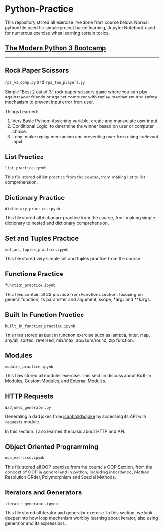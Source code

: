 # Python-Practice

This repository stored all exercise I've done from course below. Normal python file used for simple project based learning, Jupyter Notebook used for numerous exercise when learning certain topics.

## [The Modern Python 3 Bootcamp](https://www.udemy.com/course/the-modern-python3-bootcamp/)

_________________________________________

## Rock Paper Scissors

`rps_vs_comp.py` and `rps_two_players.py`

Simple "Best 2 out of 3" rock paper scissors game where you can play against your friends or against computer with replay mechanism and safety mechanism to prevent input error from user.

Things Learned:

1. Very Basic Python: Assigning variable, create and manipulate user input.
2. Conditional Logic: to determine the winner based on user or computer choice.
3. Loop: make replay mechanism and preventing user from using irrelevant input.

## List Practice

`list_practice.ipynb`

This file stored all list practice from the course, from making list to list comprehension.

## Dictionary Practice

`dictionary_practice.ipynb`

This file stored all dictionary practice from the course, from making simple dictionary to nested and dictionary comprehension.

## Set and Tuples Practice

`set_and_tuples_practice.ipynb`

This file stored very simple set and tuples practice from the course.

## Functions Practice

`function_practice.ipynb`

This files contain all 22 practice from Functions section, focusing on general function, its parameter and argument, scope, *args and **kargs.

## Built-In Function Practice

`built_in_function_practice.ipynb`

This files stored all built in function exercise such as lambda, filter, map, any/all, sorted, reversed, min/max, abs/sum/round, zip function.

## Modules

`modules_practice.ipynb`

This files stored all modules exercise. This section discuss about Built-In Modules, Custom Modules, and External Modules.

## HTTP Requests

`dadjokes_generator.py`

Generating a dad jokes from [icanhazdadjoke](https://icanhazdadjoke.com/) by accessing its API with `requests` module.

In this section. I also learned the basic about HTTP and API.

## Object Oriented Programming

`oop_exercise.ipynb`

This file stored all OOP exercise from the course's OOP Section, from the concept of OOP in general and in python, including inheritance, Method Resolution ORder, Polymorphism and Special Methods.

## Iterators and Generators

`iterator_generator.ipynb`

This file stored all iterator and generator exercise. In this section, we look deeper into how loop mechanism work by learning about iterator, also using generator and its expressions.
